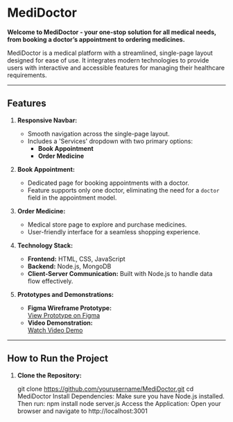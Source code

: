 # MediDoctor

**Welcome to MediDoctor - your one-stop solution for all medical needs, from booking a doctor’s appointment to ordering medicines.**  

MediDoctor is a medical platform with a streamlined, single-page layout designed for ease of use. It integrates modern technologies to provide users with interactive and accessible features for managing their healthcare requirements.  

---

## Features  

1. **Responsive Navbar:**  
   - Smooth navigation across the single-page layout.  
   - Includes a 'Services' dropdown with two primary options:  
     - **Book Appointment**  
     - **Order Medicine**  

2. **Book Appointment:**  
   - Dedicated page for booking appointments with a doctor.  
   - Feature supports only one doctor, eliminating the need for a `doctor` field in the appointment model.  

3. **Order Medicine:**  
   - Medical store page to explore and purchase medicines.  
   - User-friendly interface for a seamless shopping experience.  

4. **Technology Stack:**  
   - **Frontend:** HTML, CSS, JavaScript  
   - **Backend:** Node.js, MongoDB  
   - **Client-Server Communication:** Built with Node.js to handle data flow effectively.  

5. **Prototypes and Demonstrations:**  
   - **Figma Wireframe Prototype:**  
     [View Prototype on Figma](https://www.figma.com/design/NytDssvPwMsCIBXjEZMbfI/MediDoctor--Wireframe-Figma?node-id=0-1&node-type=canvas&t=ENqOjESu5UslWtJ5-0)  
   - **Video Demonstration:**  
     [Watch Video Demo](https://drive.google.com/file/d/1CNykVNyLOP8cpPeMH4J97LbjFisCas_0/view?usp=sharing)  

---

## How to Run the Project  

1. **Clone the Repository:**  
  
   git clone https://github.com/yourusername/MediDoctor.git
   cd MediDoctor
Install Dependencies:
Make sure you have Node.js installed. Then run:
npm install
node server.js
Access the Application:
Open your browser and navigate to http://localhost:3001
